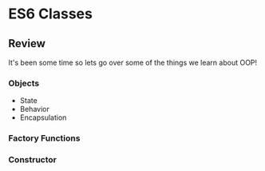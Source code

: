 # ES6 Classes

## Review

It's been some time so lets go over some of the things we learn about OOP!

### Objects
* State 
* Behavior
* Encapsulation 

### Factory Functions

### Constructor


